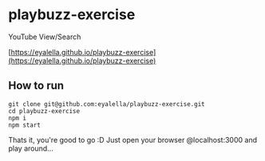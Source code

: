 # playbuzz-exercise
YouTube View/Search 

[https://eyalella.github.io/playbuzz-exercise](https://eyalella.github.io/playbuzz-exercise)

## How to run
```
git clone git@github.com:eyalella/playbuzz-exercise.git
cd playbuzz-exercise
npm i
npm start
```

Thats it, you're good to go :D
Just open your browser @localhost:3000 and play around...
